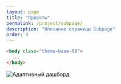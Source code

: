 ```yaml
---
layout: page
title: "Проекты"
permalink: /project/subpage/
description: "Описание страницы Subpage"
order: 4
---
```


```html
<body class="theme-base-08">
  ...
</body>
```

<div class="responsive-image-container" style="--aspect-ratio: 1400/357;">
  <img src="{{ '/public/dashboard.jpg' | absolute_url }}" 
       alt="Адаптивный дашборд"
       loading="lazy">
</div>